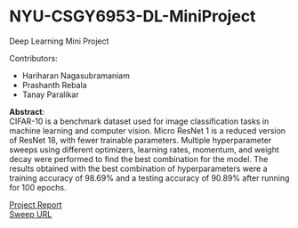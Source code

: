 # NYU-CSGY6953-DL-MiniProject
Deep Learning Mini Project

Contributors:
 - Hariharan Nagasubramaniam
 - Prashanth Rebala
 - Tanay Paralikar

**Abstract**: <br>
CIFAR-10 is a benchmark dataset used for image classification tasks in machine learning and computer vision. Micro ResNet 1 is a reduced version of ResNet 18, with fewer trainable parameters. Multiple hyperparameter sweeps using different optimizers, learning rates, momentum, and weight decay were performed to find the best combination for the model. The results obtained with the best combination of hyperparameters were a training accuracy of 98.69% and a testing accuracy of 90.89% after running for 100 epochs.


[Project Report](https://docs.google.com/document/d/1QBxi2B2guLU8BY1He3pPq25uDDGz9LaWNxO0ELa97pc/edit?usp=sharing) <br>
[Sweep URL](https://wandb.ai/hn2237/dl_mini/sweeps/ct9ebkvi?workspace=user-hn2237)

